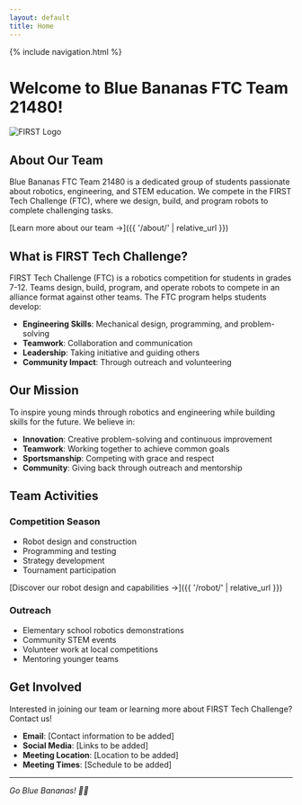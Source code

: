 ```yaml
---
layout: default
title: Home
---
```


{% include navigation.html %}

# Welcome to Blue Bananas FTC Team 21480!

![FIRST Logo](https://upload.wikimedia.org/wikipedia/en/thumb/f/f4/FIRST_logo.svg/200px-FIRST_logo.svg.png)

## About Our Team

Blue Bananas FTC Team 21480 is a dedicated group of students passionate about robotics, engineering, and STEM education. We compete in the FIRST Tech Challenge (FTC), where we design, build, and program robots to complete challenging tasks.

[Learn more about our team →]({{ '/about/' | relative_url }})

## What is FIRST Tech Challenge?

FIRST Tech Challenge (FTC) is a robotics competition for students in grades 7-12. Teams design, build, program, and operate robots to compete in an alliance format against other teams. The FTC program helps students develop:

- **Engineering Skills**: Mechanical design, programming, and problem-solving
- **Teamwork**: Collaboration and communication
- **Leadership**: Taking initiative and guiding others
- **Community Impact**: Through outreach and volunteering

## Our Mission

To inspire young minds through robotics and engineering while building skills for the future. We believe in:

- **Innovation**: Creative problem-solving and continuous improvement
- **Teamwork**: Working together to achieve common goals
- **Sportsmanship**: Competing with grace and respect
- **Community**: Giving back through outreach and mentorship

## Team Activities

### Competition Season
- Robot design and construction
- Programming and testing
- Strategy development
- Tournament participation

[Discover our robot design and capabilities →]({{ '/robot/' | relative_url }})

### Outreach
- Elementary school robotics demonstrations
- Community STEM events
- Volunteer work at local competitions
- Mentoring younger teams

## Get Involved

Interested in joining our team or learning more about FIRST Tech Challenge? Contact us!

- **Email**: [Contact information to be added]
- **Social Media**: [Links to be added]
- **Meeting Location**: [Location to be added]
- **Meeting Times**: [Schedule to be added]

---

*Go Blue Bananas! 🍌🤖*